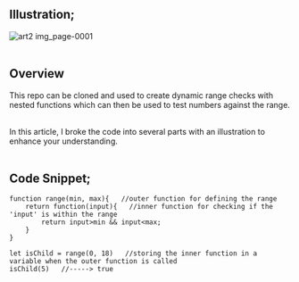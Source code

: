 ## Illustration;

![art2 img_page-0001](https://github.com/user-attachments/assets/c58ede21-84bf-4802-b7e8-2d175835e713)
<br>
<br>

## Overview 
This repo can be cloned and used to create dynamic range checks with nested functions which can then be used to test numbers against the range.
<br>
<br>

In this article, I broke the code into several parts with an illustration to enhance your understanding. 
<br>
<br>

## Code Snippet;
```
function range(min, max){   //outer function for defining the range
    return function(input){   //inner function for checking if the 'input' is within the range 
        return input>min && input<max;
    }
}

let isChild = range(0, 18)   //storing the inner function in a variable when the outer function is called
isChild(5)   //-----> true
```
<br>
